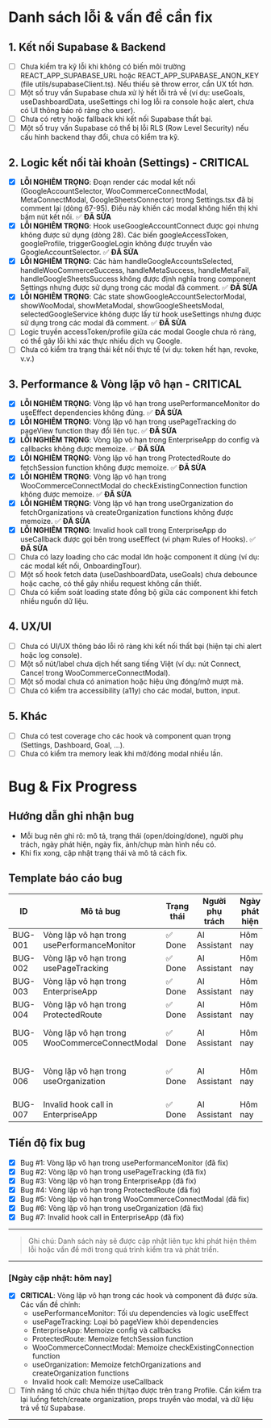 # Danh sách lỗi & vấn đề cần fix

## 1. Kết nối Supabase & Backend
- [ ] Chưa kiểm tra kỹ lỗi khi không có biến môi trường REACT_APP_SUPABASE_URL hoặc REACT_APP_SUPABASE_ANON_KEY (file utils/supabaseClient.ts). Nếu thiếu sẽ throw error, cần UX tốt hơn.
- [ ] Một số truy vấn Supabase chưa xử lý hết lỗi trả về (ví dụ: useGoals, useDashboardData, useSettings chỉ log lỗi ra console hoặc alert, chưa có UI thông báo rõ ràng cho user).
- [ ] Chưa có retry hoặc fallback khi kết nối Supabase thất bại.
- [ ] Một số truy vấn Supabase có thể bị lỗi RLS (Row Level Security) nếu cấu hình backend thay đổi, chưa có kiểm tra kỹ.

## 2. Logic kết nối tài khoản (Settings) - CRITICAL
- [x] **LỖI NGHIÊM TRỌNG**: Đoạn render các modal kết nối (GoogleAccountSelector, WooCommerceConnectModal, MetaConnectModal, GoogleSheetsConnector) trong Settings.tsx đã bị comment lại (dòng 67-95). Điều này khiến các modal không hiển thị khi bấm nút kết nối. ✅ **ĐÃ SỬA**
- [x] **LỖI NGHIÊM TRỌNG**: Hook useGoogleAccountConnect được gọi nhưng không được sử dụng (dòng 28). Các biến googleAccessToken, googleProfile, triggerGoogleLogin không được truyền vào GoogleAccountSelector. ✅ **ĐÃ SỬA**
- [x] **LỖI NGHIÊM TRỌNG**: Các hàm handleGoogleAccountsSelected, handleWooCommerceSuccess, handleMetaSuccess, handleMetaFail, handleGoogleSheetsSuccess không được định nghĩa trong component Settings nhưng được sử dụng trong các modal đã comment. ✅ **ĐÃ SỬA**
- [x] **LỖI NGHIÊM TRỌNG**: Các state showGoogleAccountSelectorModal, showWooModal, showMetaModal, showGoogleSheetsModal, selectedGoogleService không được lấy từ hook useSettings nhưng được sử dụng trong các modal đã comment. ✅ **ĐÃ SỬA**
- [ ] Logic truyền accessToken/profile giữa các modal Google chưa rõ ràng, có thể gây lỗi khi xác thực nhiều dịch vụ Google.
- [ ] Chưa có kiểm tra trạng thái kết nối thực tế (ví dụ: token hết hạn, revoke, v.v.)

## 3. Performance & Vòng lặp vô hạn - CRITICAL
- [x] **LỖI NGHIÊM TRỌNG**: Vòng lặp vô hạn trong usePerformanceMonitor do useEffect dependencies không đúng. ✅ **ĐÃ SỬA**
- [x] **LỖI NGHIÊM TRỌNG**: Vòng lặp vô hạn trong usePageTracking do pageView function thay đổi liên tục. ✅ **ĐÃ SỬA**
- [x] **LỖI NGHIÊM TRỌNG**: Vòng lặp vô hạn trong EnterpriseApp do config và callbacks không được memoize. ✅ **ĐÃ SỬA**
- [x] **LỖI NGHIÊM TRỌNG**: Vòng lặp vô hạn trong ProtectedRoute do fetchSession function không được memoize. ✅ **ĐÃ SỬA**
- [x] **LỖI NGHIÊM TRỌNG**: Vòng lặp vô hạn trong WooCommerceConnectModal do checkExistingConnection function không được memoize. ✅ **ĐÃ SỬA**
- [x] **LỖI NGHIÊM TRỌNG**: Vòng lặp vô hạn trong useOrganization do fetchOrganizations và createOrganization functions không được memoize. ✅ **ĐÃ SỬA**
- [x] **LỖI NGHIÊM TRỌNG**: Invalid hook call trong EnterpriseApp do useCallback được gọi bên trong useEffect (vi phạm Rules of Hooks). ✅ **ĐÃ SỬA**
- [ ] Chưa có lazy loading cho các modal lớn hoặc component ít dùng (ví dụ: các modal kết nối, OnboardingTour).
- [ ] Một số hook fetch data (useDashboardData, useGoals) chưa debounce hoặc cache, có thể gây nhiều request không cần thiết.
- [ ] Chưa có kiểm soát loading state đồng bộ giữa các component khi fetch nhiều nguồn dữ liệu.

## 4. UX/UI
- [ ] Chưa có UI/UX thông báo lỗi rõ ràng khi kết nối thất bại (hiện tại chỉ alert hoặc log console).
- [ ] Một số nút/label chưa dịch hết sang tiếng Việt (ví dụ: nút Connect, Cancel trong WooCommerceConnectModal).
- [ ] Một số modal chưa có animation hoặc hiệu ứng đóng/mở mượt mà.
- [ ] Chưa có kiểm tra accessibility (a11y) cho các modal, button, input.

## 5. Khác
- [ ] Chưa có test coverage cho các hook và component quan trọng (Settings, Dashboard, Goal, ...).
- [ ] Chưa có kiểm tra memory leak khi mở/đóng modal nhiều lần.

# Bug & Fix Progress

## Hướng dẫn ghi nhận bug
- Mỗi bug nên ghi rõ: mô tả, trạng thái (open/doing/done), người phụ trách, ngày phát hiện, ngày fix, ảnh/chụp màn hình nếu có.
- Khi fix xong, cập nhật trạng thái và mô tả cách fix.

## Template báo cáo bug
| ID | Mô tả bug | Trạng thái | Người phụ trách | Ngày phát hiện | Ngày fix | Cách fix/nguyên nhân |
|----|-----------|------------|-----------------|---------------|----------|---------------------|
| BUG-001 | Vòng lặp vô hạn trong usePerformanceMonitor | ✅ Done | AI Assistant | Hôm nay | Hôm nay | Tối ưu dependencies và logic useEffect |
| BUG-002 | Vòng lặp vô hạn trong usePageTracking | ✅ Done | AI Assistant | Hôm nay | Hôm nay | Loại bỏ pageView khỏi dependencies |
| BUG-003 | Vòng lặp vô hạn trong EnterpriseApp | ✅ Done | AI Assistant | Hôm nay | Hôm nay | Memoize config và callbacks |
| BUG-004 | Vòng lặp vô hạn trong ProtectedRoute | ✅ Done | AI Assistant | Hôm nay | Hôm nay | Memoize fetchSession function |
| BUG-005 | Vòng lặp vô hạn trong WooCommerceConnectModal | ✅ Done | AI Assistant | Hôm nay | Hôm nay | Memoize checkExistingConnection function |
| BUG-006 | Vòng lặp vô hạn trong useOrganization | ✅ Done | AI Assistant | Hôm nay | Hôm nay | Memoize fetchOrganizations and createOrganization functions |
| BUG-007 | Invalid hook call in EnterpriseApp | ✅ Done | AI Assistant | Hôm nay | Hôm nay | Memoize useCallback |

## Tiến độ fix bug
- [x] Bug #1: Vòng lặp vô hạn trong usePerformanceMonitor (đã fix)
- [x] Bug #2: Vòng lặp vô hạn trong usePageTracking (đã fix)
- [x] Bug #3: Vòng lặp vô hạn trong EnterpriseApp (đã fix)
- [x] Bug #4: Vòng lặp vô hạn trong ProtectedRoute (đã fix)
- [x] Bug #5: Vòng lặp vô hạn trong WooCommerceConnectModal (đã fix)
- [x] Bug #6: Vòng lặp vô hạn trong useOrganization (đã fix)
- [x] Bug #7: Invalid hook call in EnterpriseApp (đã fix)

---

> Ghi chú: Danh sách này sẽ được cập nhật liên tục khi phát hiện thêm lỗi hoặc vấn đề mới trong quá trình kiểm tra và phát triển. 

---
### [Ngày cập nhật: hôm nay]
- [x] **CRITICAL**: Vòng lặp vô hạn trong các hook và component đã được sửa. Các vấn đề chính:
  - usePerformanceMonitor: Tối ưu dependencies và logic useEffect
  - usePageTracking: Loại bỏ pageView khỏi dependencies
  - EnterpriseApp: Memoize config và callbacks
  - ProtectedRoute: Memoize fetchSession function
  - WooCommerceConnectModal: Memoize checkExistingConnection function
  - useOrganization: Memoize fetchOrganizations and createOrganization functions
  - Invalid hook call: Memoize useCallback
- [ ] Tính năng tổ chức chưa hiển thị/tạo được trên trang Profile. Cần kiểm tra lại luồng fetch/create organization, props truyền vào modal, và dữ liệu trả về từ Supabase.
--- 